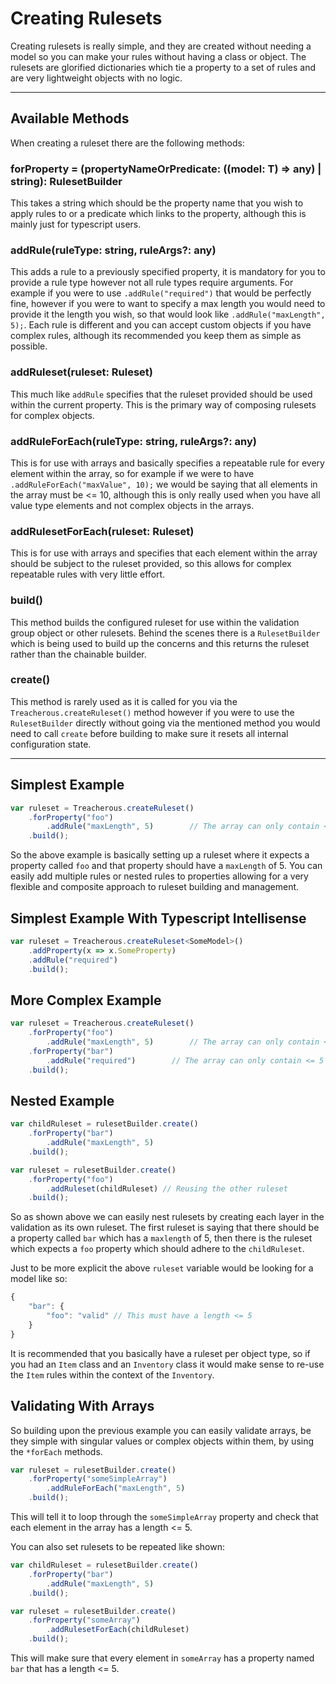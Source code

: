 # Creating Rulesets

Creating rulesets is really simple, and they are created without needing a model so you can make your rules without 
having a class or object. The rulesets are glorified dictionaries which tie a property to a set of rules and 
are very lightweight objects with no logic.

---

## Available Methods

When creating a ruleset there are the following methods:

### forProperty = (propertyNameOrPredicate: ((model: T) => any) | string): RulesetBuilder<T>

This takes a string which should be the property name that you wish to apply rules to or a predicate which 
links to the property, although this is mainly just for typescript users.

### addRule(ruleType: string, ruleArgs?: any)

This adds a rule to a previously specified property, it is mandatory for you to provide a rule type however
not all rule types require arguments. For example if you were to use `.addRule("required")` that would be 
perfectly fine, however if you were to want to specify a max length you would need to provide it the 
length you wish, so that would look like `.addRule("maxLength", 5);`. Each rule is different and you can 
accept custom objects if you have complex rules, although its recommended you keep them as simple as possible.

### addRuleset(ruleset: Ruleset)

This much like `addRule` specifies that the ruleset provided should be used within the current property. This 
is the primary way of composing rulesets for complex objects.

### addRuleForEach(ruleType: string, ruleArgs?: any)

This is for use with arrays and basically specifies a repeatable rule for every element within the array, so 
for example if we were to have `.addRuleForEach("maxValue", 10);` we would be saying that all elements in the array 
must be <= 10, although this is only really used when you have all value type elements and not complex objects in
the arrays.

### addRulesetForEach(ruleset: Ruleset)

This is for use with arrays and specifies that each element within the array should be subject to the ruleset
provided, so this allows for complex repeatable rules with very little effort.

### build()

This method builds the configured ruleset for use within the validation group object or other rulesets. Behind 
the scenes there is a `RulesetBuilder` which is being used to build up the concerns and this returns the ruleset 
rather than the chainable builder.

### create()

This method is rarely used as it is called for you via the `Treacherous.createRuleset()` method however if 
you were to use the `RulesetBuilder` directly without going via the mentioned method you would need to 
call `create` before building to make sure it resets all internal configuration state.

---

## Simplest Example

```js
var ruleset = Treacherous.createRuleset()
    .forProperty("foo")
        .addRule("maxLength", 5)        // The array can only contain <= 5 elements
    .build();
```

So the above example is basically setting up a ruleset where it expects a property called `foo` and that property
should have a `maxLength` of 5. You can easily add multiple rules or nested rules to properties allowing for a 
very flexible and composite approach to ruleset building and management.

## Simplest Example With Typescript Intellisense

```ts
var ruleset = Treacherous.createRuleset<SomeModel>()
    .addProperty(x => x.SomeProperty)
    .addRule("required")
    .build();
```

## More Complex Example

```js
var ruleset = Treacherous.createRuleset()
    .forProperty("foo")
        .addRule("maxLength", 5)        // The array can only contain <= 5 elements
    .forProperty("bar")
        .addRule("required")        // The array can only contain <= 5 elements
    .build();
```

## Nested Example

```js
var childRuleset = rulesetBuilder.create()
    .forProperty("bar")
        .addRule("maxLength", 5)
    .build();

var ruleset = rulesetBuilder.create()
    .forProperty("foo")
        .addRuleset(childRuleset) // Reusing the other ruleset
    .build();
```

So as shown above we can easily nest rulesets by creating each layer in the validation as its own ruleset. 
The first ruleset is saying that there should be a property called `bar` which has a `maxlength` of 5, then 
there is the ruleset which expects a `foo` property which should adhere to the `childRuleset`.

Just to be more explicit the above `ruleset` variable would be looking for a model like so:

```js
{
    "bar": {
        "foo": "valid" // This must have a length <= 5
    }
}
```

It is recommended that you basically have a ruleset per object type, so if you had an `Item` class and 
an `Inventory` class it would make sense to re-use the `Item` rules within the context of the `Inventory`.

## Validating With Arrays

So building upon the previous example you can easily validate arrays, be they simple with singular values
or complex objects within them, by using the `*forEach` methods.


```js
var ruleset = rulesetBuilder.create()
    .forProperty("someSimpleArray")
        .addRuleForEach("maxLength", 5)
    .build();
```

This will tell it to loop through the `someSimpleArray` property and check that each element in the array
has a length <= 5.

You can also set rulesets to be repeated like shown:

```js
var childRuleset = rulesetBuilder.create()
    .forProperty("bar")
        .addRule("maxLength", 5)
    .build();

var ruleset = rulesetBuilder.create()
    .forProperty("someArray")
        .addRulesetForEach(childRuleset)
    .build();
```

This will make sure that every element in `someArray` has a property named `bar` that has a length <= 5.
